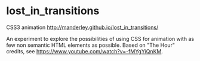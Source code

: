 # lost_in_transitions
CSS3 animation
http://manderley.github.io/lost_in_transitions/

An experiment to explore the possibilities of using CSS for animation with as few non semantic HTML elements as possible. Based on "The Hour" credits, see https://www.youtube.com/watch?v=-fMYgYiQnKM.
